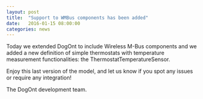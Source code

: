 ```yaml
---
layout: post
title:  "Support to WMBus components has been added"
date:   2016-01-15 08:00:00
categories: news
---
```



Today we extended DogOnt to include Wireless M-Bus components and we added a new definition of simple thermostats with temperature measurement functionalities: the ThermostatTemperatureSensor.

Enjoy this last version of the model, and let us know if you spot any issues or require any integration!

The DogOnt development team.